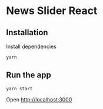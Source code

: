 # News Slider React

## Installation

Install dependencies

```
yarn
```

## Run the app

```
yarn start
```

Open [http://localhost:3000](http://localhost:3000)
